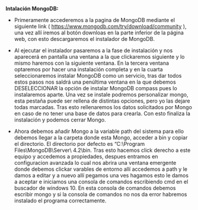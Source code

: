 **Intalación MongoDB:**

* Primeramente accederemos a la pagina de MongoDB mediante el siguiente link (    https://www.mongodb.com/try/download/community ), una vez allí iremos al botón downloas en la parte inferior de la página web, con esto descargaremos el instalador de MongoDB.

* Al ejecutar el instalador pasaremos a la fase de instalación y nos aparecerá en pantalla una ventana a la que clickaremos siguiente y lo mismo haremos con la siguiente ventana. En la tercera ventana optaremos por hacer una instalación completa y en la cuarta seleccionaremos instalar MongoDB como un servicio, tras dar todos estos pasos nos saldrá una penúltima ventana en la que debemos DESELECCIONAR la opción de instalar MongoDB compass pues lo instalaremos aparte. Una vez se instale podremos personalizar mongo, esta pestaña puede ser rellena de distintas opciones, pero yo las dejare todas marcadas. Tras esto rellenaremos los datos solicitados por Mongo en caso de no tener una base de datos para crearla. Con esto finaliza la instalación y podemos cerrar Mongo.

* Ahora debemos añadir Mongo a la variable path del sistema para ello debemos llegar a la carpeta donde esta Mongo, acceder a bin y copiar el directorio. El directorio por defecto es “C:\Program Files\MongoDB\Server\ 4.2\bin. Tras esto hacemos click derecho a este equipo y accedemos a propiedades, despues entramos en configuracion avanzada lo cual nos abrira una ventana emergente donde debemos clickar varables de entorno allí accedemos a path y le damos a editar y a nuevo allí pegamos una ves hagamos esto le damos a aceptar e iniciamos una consola de comandos escribiendo cmd en el buscador de windows 10. En esta consola de comandos debemos escribir mongo y si la consola de comandos no nos da error habremos instalado el programa correctamente.
